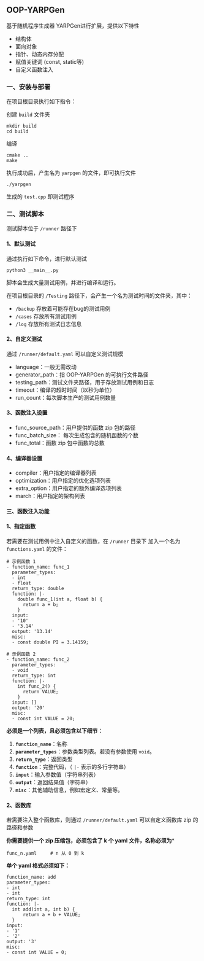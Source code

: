 ## OOP-YARPGen

基于随机程序生成器 YARPGen进行扩展，提供以下特性

- 结构体
- 面向对象
- 指针、动态内存分配
- 赋值关键词 (const, static等)
- 自定义函数注入



### 一、安装与部署

在项目根目录执行如下指令：

创建 `build` 文件夹

```
mkdir build
cd build
```

编译

```
cmake ..
make
```

执行成功后，产生名为 `yarpgen` 的文件，即可执行文件

```
./yarpgen
```

 生成的 `test.cpp` 即测试程序



### 二、测试脚本

测试脚本位于 `/runner` 路径下

#### 1、默认测试

通过执行如下命令，进行默认测试

```
python3 __main__.py
```

脚本会生成大量测试用例，并进行编译和运行。

在项目根目录的 `/Testing` 路径下，会产生一个名为测试时间的文件夹，其中：

- `/backup` 存放着可能存在bug的测试用例
- `/cases` 存放所有测试用例
- `/log` 存放所有测试日志信息



#### 2、自定义测试

通过 `/runner/default.yaml` 可以自定义测试规模

- language：一般无需改动
- generator_path：指 OOP-YARPGen 的可执行文件路径
- testing_path：测试文件夹路径，用于存放测试用例和日志
- timeout：编译的超时时间（以秒为单位）
- run_count：每次脚本生产的测试用例数量



#### 3、函数注入设置

- func_source_path：用户提供的函数 zip 包的路径
- func_batch_size： 每次生成包含的随机函数的个数
- func_total：函数 zip 包中函数的总数



#### 4、编译器设置

- compiler：用户指定的编译器列表
- optimization：用户指定的优化选项列表
- extra_option：用户指定的额外编译选项列表
- march：用户指定的架构列表



#### 三、函数注入功能

#### 1、指定函数

若需要在测试用例中注入自定义的函数，在 `/runner` 目录下 加入一个名为 `functions.yaml` 的文件：

```
# 示例函数 1
- function_name: func_1
  parameter_types:
  - int
  - float
  return_type: double
  function: |- 
    double func_1(int a, float b) {
      return a + b;
    }
  input:
  - '10'
  - '3.14'
  output: '13.14'
  misc:
  - const double PI = 3.14159;

# 示例函数 2
- function_name: func_2
  parameter_types:
  - void
  return_type: int
  function: |- 
    int func_2() {
      return VALUE;
    }
  input: []
  output: '20'
  misc:
  - const int VALUE = 20;
```

**必须是一个列表，且必须包含以下细节：**

1. **`function_name`**：名称
2. **`parameter_types`**：参数类型列表。若没有参数使用 `void`。
3. **`return_type`**：返回类型
4. **`function`**：完整代码，（ `|-` 表示的多行字符串）
5. **`input`**：输入参数值（字符串列表）
6. **`output`**：返回结果值（字符串）
7. **`misc`**：其他辅助信息，例如宏定义、常量等。



#### 2、函数库

若需要注入整个函数库，则通过 `/runner/default.yaml` 可以自定义函数库 zip 的路径和参数



**你需要提供一个 zip 压缩包，必须包含了 k 个 yaml 文件，名称必须为***

```
func_n.yaml		# n 从 0 到 k
```

**单个 yaml 格式必须如下：**

```
function_name: add
parameter_types:
- int
- int
return_type: int
function: |-  
  int add(int a, int b) {
      return a + b + VALUE;
  }
input:
- '1'
- '2'
output: '3'
misc:
- const int VALUE = 0;
```

